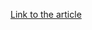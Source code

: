 [Link to the article](https://googleprojectzero.blogspot.com/2024/06/driving-forward-in-android-drivers.html)
